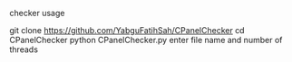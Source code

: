 checker usage

git clone https://github.com/YabguFatihSah/CPanelChecker
cd CPanelChecker
python CPanelChecker.py
enter file name and number of threads
